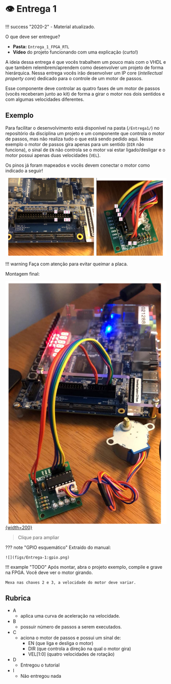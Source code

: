 #  👁 Entrega 1

!!! success "2020-2"
    - Material atualizado.
    
O que deve ser entregue?

- **Pasta:** `Entrega_1_FPGA_RTL`
- **Vídeo** do projeto funcionando com uma explicação (curto!)

A ideia dessa entrega é que vocês trabalhem um pouco mais com o VHDL e que também relembrem/aprendem como desenvolver um projeto de forma hierárquica. Nessa entrega vocês irão desenvolver um IP core (*intellectual property core*) dedicado para o controle de um motor de passos.

Esse componente deve controlar as quatro fases de um motor de passos (vocês receberam junto ao kit) de forma a girar o motor nos dois sentidos e com algumas velocidades diferentes.

## Exemplo

Para facilitar o desenvolvimento está disponível na pasta (`/Entrega1/`) no repositório da disciplina um projeto e um componente que controla o motor de passos, mas não realiza tudo o que está sendo pedido aqui. Nesse exemplo o motor de passos gira apenas para um sentido (`DIR` não funciona), o sinal de `EN` não controla se o motor vai estar ligado/desligar e o motor possui apenas duas velocidades (`VEL`).

Os pinos já foram mapeados e vocês devem conectar o motor como indicado a seguir!

![](figs/Entrega-1:montagem.png)

!!! warning
    Faça com atenção para evitar queimar a placa.

Montagem final:

[![](figs/Entrega-1:montagem2.png){width=200}](figs/Entrega-1:montagem2.png)

>  Clique para ampliar

??? note "GPIO esquemático"
    Extraído do manual:

    ![](figs/Entrega-1:gpio.png)

!!! example "TODO"
    Após montar, abra o projeto exemplo, compile e grave na FPGA. Você deve ver o motor girando.
    
    Mexa nas chaves 2 e 3, a velocidade do motor deve variar.

## Rubrica

- A
    - aplica uma curva de aceleração na velocidade.
- B 
    - possuir número de passos a serem executados.
- C
    - aciona o motor de passos e possui um sinal de: 
        - EN (que liga e desliga o motor)
        - DIR (que controla a direção na qual o motor gira)
        - VEL[1:0] (quatro velocidades de rotação)
- D 
    - Entregou o tutorial
- I
    - Não entregou nada
